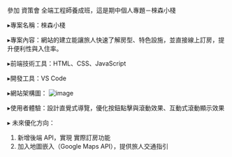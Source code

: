 參加 資策會 全端工程師養成班，這是期中個人專題－棶森小棧

▸專案名稱：棶森小棧

▸專案內容：網站的建立能讓旅人快速了解房型、特色設施，並直接線上訂房，提升便利性與入住率。

▸前端技術工具：HTML、CSS、JavaScript

▸開發工具：VS Code

▸網站架構圖：
![image](https://github.com/verdurasss/midternProject/blob/main/%E6%A3%B6.png)

▸使用者體驗：設計直覺式導覽，優化按鈕點擊與滾動效果、互動式滾動顯示效果

▸ 未來優化方向：
1. 新增後端 API，實現 實際訂房功能
2. 加入地圖嵌入（Google Maps API），提供旅人交通指引
